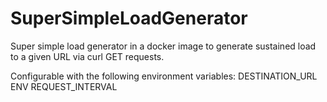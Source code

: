# SuperSimpleLoadGenerator
Super simple load generator in a  docker image to generate sustained load to a given URL via curl GET requests.

Configurable with the following environment variables:
DESTINATION_URL
ENV REQUEST_INTERVAL

